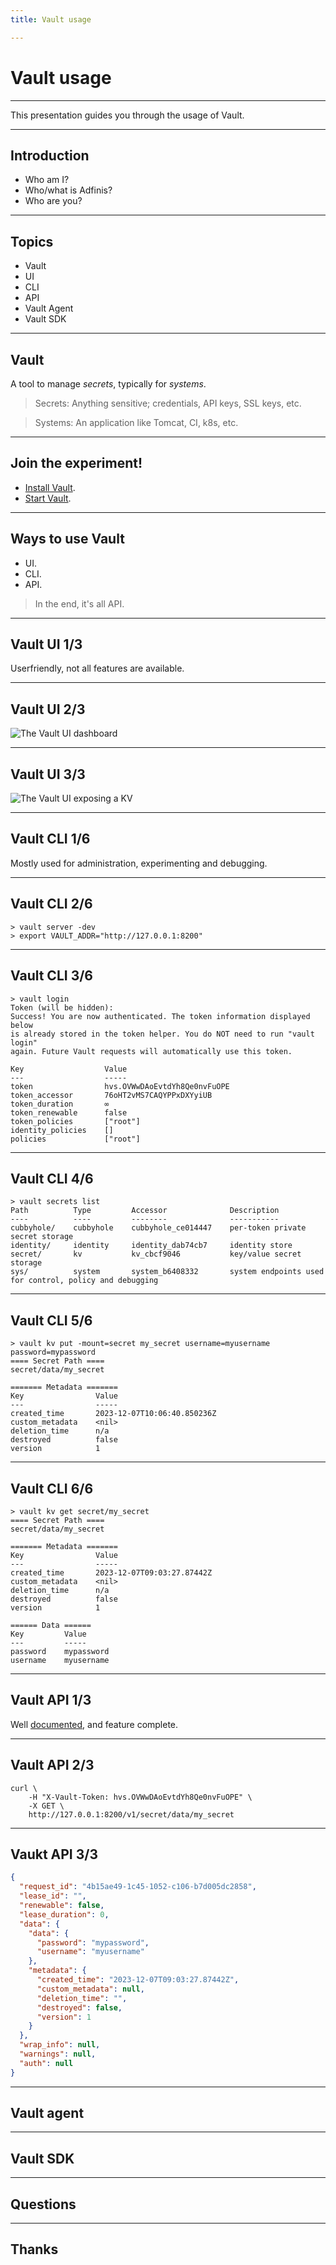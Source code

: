```yaml
---
title: Vault usage

---
```


# Vault usage

---

This presentation guides you through the usage of Vault.

---

## Introduction

- Who am I?
- Who/what is Adfinis?
- Who are you?

---

## Topics

- Vault
- UI
- CLI
- API
- Vault Agent
- Vault SDK

---

## Vault

A tool to manage *secrets*, typically for *systems*.

> Secrets: Anything sensitive; credentials, API keys, SSL keys, etc.

> Systems: An application like Tomcat, CI, k8s, etc.

----

## Join the experiment!

- [Install Vault](https://developer.hashicorp.com/vault/docs/install).
- [Start Vault](https://developer.hashicorp.com/vault/tutorials/getting-started/getting-started-dev-server).

---

## Ways to use Vault

- UI.
- CLI.
- API.

> In the end, it's all API.

---

## Vault UI 1/3

Userfriendly, not all features are available.

----

## Vault UI 2/3

![The Vault UI dashboard](https://raw.githubusercontent.com/adfinis/success-packages/master/images/vault-ui-dashboard.png)

----

## Vault UI 3/3

![The Vault UI exposing a KV](https://raw.githubusercontent.com/adfinis/success-packages/master/images/vault-ui-kv.png)

---

## Vault CLI 1/6

Mostly used for administration, experimenting and debugging.

----

## Vault CLI 2/6

```text
> vault server -dev
> export VAULT_ADDR="http://127.0.0.1:8200"
```

----

## Vault CLI 3/6

```shell
> vault login
Token (will be hidden): 
Success! You are now authenticated. The token information displayed below
is already stored in the token helper. You do NOT need to run "vault login"
again. Future Vault requests will automatically use this token.

Key                  Value
---                  -----
token                hvs.OVWwDAoEvtdYh8Qe0nvFuOPE
token_accessor       76oHT2vMS7CAQYPPxDXYyiUB
token_duration       ∞
token_renewable      false
token_policies       ["root"]
identity_policies    []
policies             ["root"]
```

----

## Vault CLI 4/6

```shell
> vault secrets list
Path          Type         Accessor              Description
----          ----         --------              -----------
cubbyhole/    cubbyhole    cubbyhole_ce014447    per-token private secret storage
identity/     identity     identity_dab74cb7     identity store
secret/       kv           kv_cbcf9046           key/value secret storage
sys/          system       system_b6408332       system endpoints used for control, policy and debugging
```

----

## Vault CLI 5/6

```shell
> vault kv put -mount=secret my_secret username=myusername password=mypassword
==== Secret Path ====
secret/data/my_secret

======= Metadata =======
Key                Value
---                -----
created_time       2023-12-07T10:06:40.850236Z
custom_metadata    <nil>
deletion_time      n/a
destroyed          false
version            1
```

----

## Vault CLI 6/6

```shell
> vault kv get secret/my_secret
==== Secret Path ====
secret/data/my_secret

======= Metadata =======
Key                Value
---                -----
created_time       2023-12-07T09:03:27.87442Z
custom_metadata    <nil>
deletion_time      n/a
destroyed          false
version            1

====== Data ======
Key         Value
---         -----
password    mypassword
username    myusername
```

---

## Vault API 1/3

Well [documented](https://developer.hashicorp.com/vault/api-docs), and feature complete.

----

## Vault API 2/3

```shell
curl \
    -H "X-Vault-Token: hvs.OVWwDAoEvtdYh8Qe0nvFuOPE" \
    -X GET \
    http://127.0.0.1:8200/v1/secret/data/my_secret 
```

---

## Vaukt API 3/3

```json
{
  "request_id": "4b15ae49-1c45-1052-c106-b7d005dc2858",
  "lease_id": "",
  "renewable": false,
  "lease_duration": 0,
  "data": {
    "data": {
      "password": "mypassword",
      "username": "myusername"
    },
    "metadata": {
      "created_time": "2023-12-07T09:03:27.87442Z",
      "custom_metadata": null,
      "deletion_time": "",
      "destroyed": false,
      "version": 1
    }
  },
  "wrap_info": null,
  "warnings": null,
  "auth": null
}
```

---

## Vault agent

---

## Vault SDK

---

## Questions

---

## Thanks
